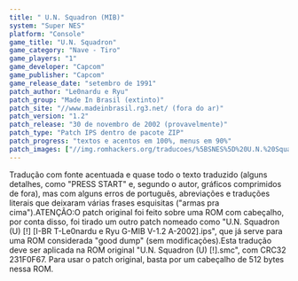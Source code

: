 ```yaml
---
title: " U.N. Squadron (MIB)"
system: "Super NES"
platform: "Console"
game_title: "U.N. Squadron"
game_category: "Nave - Tiro"
game_players: "1"
game_developer: "Capcom"
game_publisher: "Capcom"
game_release_date: "setembro de 1991"
patch_author: "Le0nardu e Ryu"
patch_group: "Made In Brasil (extinto)"
patch_site: "//www.madeinbrasil.rg3.net/ (fora do ar)"
patch_version: "1.2"
patch_release: "30 de novembro de 2002 (provavelmente)"
patch_type: "Patch IPS dentro de pacote ZIP"
patch_progress: "textos e acentos em 100%, menus em 90%"
patch_images: ["//img.romhackers.org/traducoes/%5BSNES%5D%20U.N.%20Squadron%20-%20MIB%20-%201.png","//img.romhackers.org/traducoes/%5BSNES%5D%20U.N.%20Squadron%20-%20MIB%20-%202.png","//img.romhackers.org/traducoes/%5BSNES%5D%20U.N.%20Squadron%20-%20MIB%20-%203.png"]
---
```

Tradução com fonte acentuada e quase todo o texto traduzido (alguns detalhes, como "PRESS START" e, segundo o autor, gráficos comprimidos de fora), mas com alguns erros de português, abreviações e traduções literais que deixaram várias frases esquisitas ("armas pra cima").ATENÇÃO:O patch original foi feito sobre uma ROM com cabeçalho, por conta disso, foi tirado um outro patch nomeado como "U.N. Squadron (U) [!] [I-BR T-Le0nardu e Ryu G-MIB V-1.2 A-2002].ips", que já serve para uma ROM considerada "good dump" (sem modificações).Esta tradução deve ser aplicada na ROM original "U.N. Squadron (U) [!].smc", com CRC32 231F0F67. Para usar o patch original, basta por um cabeçalho de 512 bytes nessa ROM.